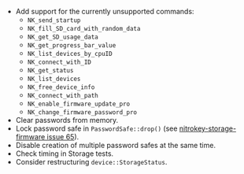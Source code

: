 <!---
Copyright (C) 2019 Robin Krahl <robin.krahl@ireas.org>
SPDX-License-Identifier: CC0-1.0
-->

- Add support for the currently unsupported commands:
    - `NK_send_startup`
    - `NK_fill_SD_card_with_random_data`
    - `NK_get_SD_usage_data`
    - `NK_get_progress_bar_value`
    - `NK_list_devices_by_cpuID`
    - `NK_connect_with_ID`
    - `NK_get_status`
    - `NK_list_devices`
    - `NK_free_device_info`
    - `NK_connect_with_path`
    - `NK_enable_firmware_update_pro`
    - `NK_change_firmware_password_pro`
- Clear passwords from memory.
- Lock password safe in `PasswordSafe::drop()` (see [nitrokey-storage-firmware
  issue 65][]).
- Disable creation of multiple password safes at the same time.
- Check timing in Storage tests.
- Consider restructuring `device::StorageStatus`.

[nitrokey-storage-firmware issue 65]: https://github.com/Nitrokey/nitrokey-storage-firmware/issues/65
